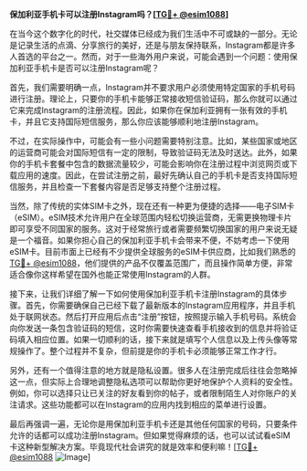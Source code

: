 **保加利亚手机卡可以注册Instagram吗？[[TG💪+ @esim1088](https://t.me/s/esim1088)]**

在当今这个数字化的时代，社交媒体已经成为我们生活中不可或缺的一部分。无论是记录生活的点滴、分享旅行的美好，还是与朋友保持联系，Instagram都是许多人首选的平台之一。然而，对于一些海外用户来说，可能会遇到一个问题：使用保加利亚手机卡是否可以注册Instagram呢？

首先，我们需要明确一点，Instagram并不要求用户必须使用特定国家的手机号码进行注册。理论上，只要你的手机卡能够正常接收短信验证码，那么你就可以通过它来完成Instagram的注册流程。因此，如果你在保加利亚拥有一张有效的手机卡，并且它支持国际短信服务，那么你应该能够顺利地注册Instagram。

不过，在实际操作中，可能会有一些小问题需要特别注意。比如，某些国家或地区的运营商可能会对国际短信有一定的限制，导致验证码无法及时送达。此外，如果你的手机卡套餐中包含的数据流量较少，可能会影响你在注册过程中浏览网页或下载应用的速度。因此，在尝试注册之前，最好先确认自己的手机卡是否支持国际短信服务，并且检查一下套餐内容是否足够支持整个注册过程。

当然，除了传统的实体SIM卡之外，现在还有一种更为便捷的选择——电子SIM卡（eSIM）。eSIM技术允许用户在全球范围内轻松切换运营商，无需更换物理卡片即可享受不同国家的服务。这对于经常旅行或者需要频繁切换国家的用户来说无疑是一个福音。如果你担心自己的保加利亚手机卡会带来不便，不妨考虑一下使用eSIM卡。目前市面上已经有不少提供全球服务的eSIM卡供应商，比如我们熟悉的[TG💪+ @esim1088](https://t.me/s/esim1088)，他们提供的产品不仅覆盖范围广，而且操作简单方便，非常适合像你这样希望在国外也能正常使用Instagram的人群。

接下来，让我们详细了解一下如何使用保加利亚手机卡注册Instagram的具体步骤。首先，你需要确保自己已经下载了最新版本的Instagram应用程序，并且手机处于联网状态。然后打开应用后点击“注册”按钮，按照提示输入手机号码。系统会向你发送一条包含验证码的短信，这时你需要快速查看手机接收到的信息并将验证码填入相应位置。如果一切顺利的话，接下来就是填写个人信息以及上传头像等常规操作了。整个过程并不复杂，但前提是你的手机卡必须能够正常工作才行。

另外，还有一个值得注意的地方就是隐私设置。很多人在注册完成后往往会忽略掉这一点，但实际上合理地调整隐私选项可以帮助你更好地保护个人资料的安全性。例如，你可以选择只让已关注的好友看到你的帖子，或者限制陌生人对你账户的关注请求。这些功能都可以在Instagram的应用内找到相应的菜单进行设置。

最后再强调一遍，无论你是用保加利亚手机卡还是其他任何国家的号码，只要条件允许的话都可以成功注册Instagram。但如果觉得麻烦的话，也可以试试看eSIM卡这种新型解决方案。毕竟现代社会讲究的就是效率和便利嘛！[[TG💪+ @esim1088](https://t.me/s/esim1088) ![Image](https://i.postimg.cc/4NQfJmqS/Snipaste-2025-05-13-00-14-12.png)]